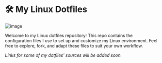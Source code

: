 # 🛠️ My Linux Dotfiles

![image](https://github.com/user-attachments/assets/14d58dd8-febd-4104-8b2e-942a6e9c0345)

Welcome to my Linux dotfiles repository! This repo contains the configuration files I use to set up and customize my Linux environment. Feel free to explore, fork, and adapt these files to suit your own workflow.

*Links for some of my dotfiles' sources will be added soon.*
